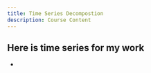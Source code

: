 ```yaml
---
title: Time Series Decompostion
description: Course Content
---
```

Here is time series for my work
- 
-

